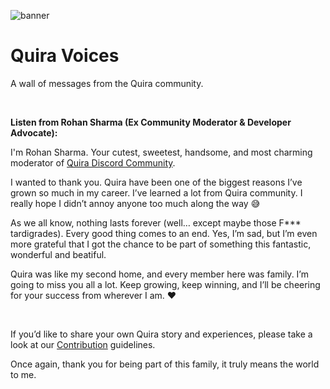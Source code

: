 ![banner](https://raw.githubusercontent.com/RS-labhub/quira-voices/master/public/og-image.png)

# Quira Voices
A wall of messages from the Quira community.

&nbsp;

**Listen from Rohan Sharma (Ex Community Moderator & Developer Advocate):**

I'm Rohan Sharma. Your cutest, sweetest, handsome, and most charming moderator of [Quira Discord Community](https://discord.gg/GbryCwUgfV).

I wanted to thank you. Quira have been one of the biggest reasons I’ve grown so much in my career. I’ve learned a lot from Quira community. I really hope I didn’t annoy anyone too much along the way 😅

As we all know, nothing lasts forever (well… except maybe those F*** tardigrades). Every good thing comes to an end. Yes, I’m sad, but I’m even more grateful that I got the chance to be part of something this fantastic, wonderful and beatiful.

Quira was like my second home, and every member here was family. I’m going to miss you all a lot. Keep growing, keep winning, and I’ll be cheering for your success from wherever I am. ❤️

&nbsp;

If you’d like to share your own Quira story and experiences, please take a look at our [Contribution](https://github.com/RS-labhub/Radhika/blob/master/CONTRIBUTING.md) guidelines.

Once again, thank you for being part of this family, it truly means the world to me.
